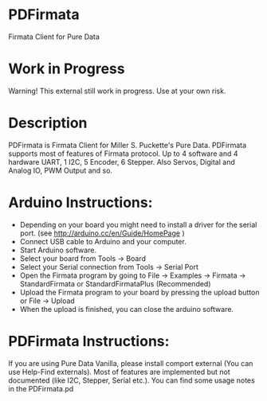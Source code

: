 # PDFirmata
Firmata Client for Pure Data

# Work in Progress
Warning! This external still work in progress. Use at your own risk.

# Description

PDFirmata is Firmata Client for Miller S. Puckette's Pure Data. PDFirmata supports most of features of Firmata protocol. Up to 4 software and 4 hardware UART, 1 I2C, 5 Encoder, 6 Stepper. Also Servos, Digital and Analog IO, PWM Output and so.

# Arduino Instructions:

* Depending on your board you might need to install a driver for the serial port. (see http://arduino.cc/en/Guide/HomePage )
* Connect USB cable to Arduino and your computer.
* Start Arduino software.
* Select your board from Tools -> Board
* Select your Serial connection from Tools -> Serial Port
* Open the Firmata program by going to File -> Examples -> Firmata -> StandardFirmata or StandardFirmataPlus (Recommended)
* Upload the Firmata program to your board by pressing the upload button or File -> Upload
* When the upload is finished, you can close the arduino software.

# PDFirmata Instructions:

If you are using Pure Data Vanilla, please install comport external (You can use Help-Find externals). 
Most of features are implemented but not documented (like I2C, Stepper, Serial etc.). 
You can find some usage notes in the PDFirmata.pd
